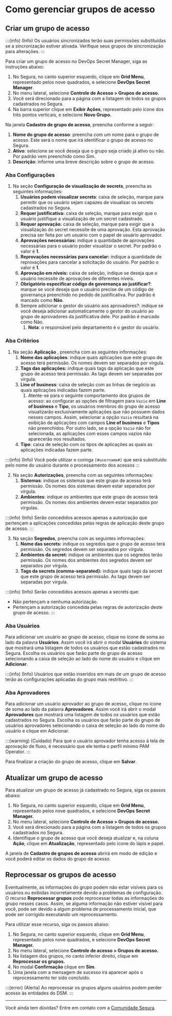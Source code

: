 # Como gerenciar grupos de acesso

## Criar um grupo de acesso

:::(info) (Info)
Os usuários sincronizados terão suas permissões substituídas se a sincronização estiver ativada. Verifique seus grupos de sincronização para alterações.
:::

Para criar um grupo de acesso no DevOps Secret Manager, siga as instruções abaixo:

1. No Segura, no canto superior esquerdo, clique em **Grid Menu**, representado pelos nove quadrados, e selecione **DevOps Secret Manager**.
2. No menu lateral, selecione **Controle de Acesso > Grupos de acesso.**
3. Você será direcionado para a página com a listagem de todos os grupos cadastrados no Segura.
4. Na barra superior clique em **Exibir Ações**, representado pelo ícone dos três pontos verticais, e selecione **Novo Grupo.**

Na janela **Cadastro de grupo de acesso**, preencha conforme a seguir:

1. **Nome do grupo de acesso**: preencha com um nome para o grupo de acesso. Este será o nome que irá identificar o grupo de acesso no Segura.
2. **Ativo**: selecione se você deseja que o grupo seja criado já ativo ou não. Por padrão vem preenchido como Sim.
3. **Descrição**: informe uma breve descrição sobre o grupo de acesso.

### Aba Configurações

1. Na seção **Configuração de visualização de secrets**, preencha as seguintes informações:
   1. **Usuários podem visualizar secrets**: caixa de seleção, marque para permitir que os usuário sejam capazes de visualizar os secrets cadastrados no Segura.
   2. **Requer justificativa:** caixa de seleção, marque para exigir que o usuário justifique a visualização de um secret cadastrado.
   3. **Requer aprovação:** caixa de seleção, marque para exigir que a visualização do secret necessite de uma aprovação. Esta aprovação precisa ser feita por um usuário com o papel de usuário aprovador.
   4. **Aprovações necessárias:** indique a quantidade de aprovações necessárias para o usuário poder visualizar o secret. Por padrão o valor é **1**.
   5. **Reprovações necessárias**  **para cancelar:** indique a quantidade de reprovações para cancelar a solicitação do usuário. Por padrão o valor é **1**.
   6. **Aprovação em níveis:** caixa de seleção, indique se deseja que o usuário necessite de aprovações de diferentes níveis.
   7. **Obrigatório especificar código de governança ao justificar?**: marque se você deseja que o usuário precise de um código de governança preenchido no pedido de justificativa. Por padrão é marcado como **Não**.
   8. Sempre adicionar o gestor do usuário aos aprovadores?: indique se você deseja adicionar automaticamente o gestor do usuário ao grupo de aprovadores da justificativa dele. Por padrão é marcado como Não.
      1. **Nota**: o responsável pelo departamento é o gestor do usuário.

### Aba Critérios

1. Na seção **Aplicação** , preencha com as seguintes informações:
   1. **Nome das aplicações**: indique quais aplicações que este grupo de acesso terá permissão. Os nomes devem ser separados por vírgula.
   2. **Tags das aplicações:** indique quais tags da aplicação que este grupo de acesso terá permissão. As tags devem ser separadas por vírgula.
   3. **Line of business**: caixa de seleção com as linhas de negócio as quais aplicações indicadas fazem parte.
      1. Atente-se para o seguinte comportamento dos grupos de acesso: ao configurar as opções de filtragem para `Vazio` em **Line of business** e **Tipo**, os usuários membros do grupo de acesso visualizarão exclusivamente aplicações que não possuem dados nesses campos. Assim, selecionar a opção `Vazio` resultará na exibição de aplicações com campos **Line of business** e **Tipos** não preenchidos. Por outro lado, se a opção `Vazio` não for selecionada, as aplicações com esses campos vazios não aparecerão nos resultados.
   4. **Tipo**: caixa de seleção com os tipos de aplicações as quais as aplicações indicadas fazem parte.

:::(info) (Info)
Você pode utilizar o coringa `[#username#]` que será substituído pelo nome do usuário durante o processamento dos acessos
:::

2. Na seção **Autorizações**, preencha com as seguintes informações:
   1. **Sistemas**: indique os sistemas que este grupo de acesso terá permissão. Os nomes dos sistemas devem estar separados por vírgula.
   2. **Ambientes**: indique os ambientes que este grupo de acesso terá permissão. Os nomes dos ambientes devem estar separados por vírgulas.

:::(info) (Info)
Serão concedidos acessos apenas a autorização que pertençam a aplicações concedidas pelas regras de aplicação deste grupo de acesso.
:::

3. Na seção **Segredos**, preencha com as seguintes informações:
   1. **Nome das secrets:** indique os segredos que o grupo de acesso terá permissão. Os segredos devem ser separados por vírgula.
   2. **Ambientes da secret:** indique os ambientes que os segredos terão permissão. Os nomes dos ambientes dos segredos devem ser separados por vírgula.
   3. **Tags da secrets (comma-separated):** indique quais tags da secret que este grupo de acesso terá permissão. As tags devem ser separadas por vírgula.

:::(info) (Info)
Serão concedidos acessos apenas a secrets que:
* Não pertençam a nenhuma autorização.
* Pertençam a autorização concedida pelas regras de autorização deste grupo de acesso.
:::

### Aba Usuários

Para adicionar um usuário ao grupo de acesso, clique no ícone de soma ao lado da palavra **Usuários**. Assim você irá abrir o modal **Usuários** do sistema que mostrará uma listagem de todos os usuários que estão cadastrados no Segura. Escolha os usuários que farão parte do grupo de acesso selecionando a caixa de seleção ao lado do nome do usuário e clique em **Adicionar**.

:::(info) (Info)
Usuários que estão inseridos em mais de um grupo de acesso terão as configurações aplicadas do grupo mais restritivo.
:::

### Aba Aprovadores

Para adicionar um usuário  aprovador ao grupo de acesso, clique no ícone de soma ao lado da palavra **Aprovadores**. Assim você irá abrir o modal **Aprovadores** que mostrará uma listagem de todos os usuários que estão cadastrados no Segura. Escolha os usuários que farão parte do grupo de usuários aprovadores selecionando o caixa de seleção ao lado do nome do usuário e clique em Adicionar.

:::(warning) (Cuidado)
Para que o usuário aprovador tenha acesso à tela de aprovação de fluxo, é necessário que ele tenha o perfil mínimo PAM Operator.
:::

Para finalizar a criação do grupo de acesso, clique em **Salvar**.

## Atualizar um grupo de acesso

Para atualizar um grupo de acesso já cadastrado no Segura, siga os passos abaixo:

1. No Segura, no canto superior esquerdo, clique em **Grid Menu**, representado pelos nove quadrados, e selecione **DevOps Secret Manager.**
2. No menu lateral, selecione **Controle de Acesso > Grupos de acesso.**
3. Você será direcionado para a página com a listagem de todos os grupos cadastrados no Segura.
4. Identifique o grupo de acesso que você deseja atualizar e, na coluna **Ação**, clique em **Atualização**, representado pelo ícone do lápis e papel.

A janela de **Cadastro de grupos de acesso** abrirá em modo de edição e você poderá editar os dados do grupo de acesso.

## Reprocessar os grupos de acesso

Eventualmente, as informações do grupo podem não estar visíveis para os usuários ou exibidas incorretamente devido a problemas de configuração. O recurso **Reprocessar grupos** pode reprocessar todas as informações do grupo nesses casos. Assim, se alguma informação não estiver visível para você, pode ser devido a algum problema de processamento inicial, que pode ser corrigido executando um reprocessamento.

Para utilizar esse recurso, siga os passos abaixo:

1. No Segura, no canto superior esquerdo, clique em **Grid Menu**, representado pelos nove quadrados, e selecione **DevOps Secret Manager.**
2. No menu lateral, selecione **Controle de acesso > Grupos de acesso.**
3. Na listagem dos grupos, no canto inferior direito, clique em **Reprocessar os grupos.**
4. No modal **Confirmação** clique em **Sim**.
5. Uma janela com a mensagem de sucesso irá aparecer após o reprocessamento ter sido concluído.

:::(error) (Alerta)
Ao reprocessar os grupos alguns usuários podem perder acesso às entidades do DSM.
:::

---

Você ainda tem dúvidas? Entre em contato com a [Comunidade Segura](https://community.Segura.io/).